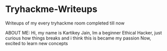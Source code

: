 # Tryhackme-Writeups
Writeups of my every tryhackme room completed till now

ABOUT ME:
Hi, my name is Kartikey Jain,
Im a beginner Ethical Hacker, just curious how things breaks and i think this is became my passion
Now, excited to learn new concepts 
